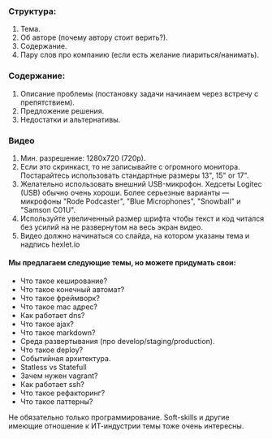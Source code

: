 ### Структура:
1. Тема.
2. Об авторе (почему автору стоит верить?).
3. Содержание.
4. Пару слов про компанию (если есть желание пиариться/нанимать).

### Содержание:
1. Описание проблемы (постановку задачи начинаем через встречу с препятствием).
2. Предложение решения.
3. Недостатки и альтернативы.

### Видео

1. Мин. разрешение: 1280x720 (720p).
2. Если это скринкаст, то не записывайте с огромного монитора. Постарайтесь использовать стандартные размеры 13", 15" or 17".
3. Желательно использовать внешний USB-микрофон. Хедсеты Logitec (USB) обычно очень хороши. Более серьезные варианты — микрофоны "Rode Podcaster", "Blue Microphones", "Snowball" и "Samson C01U".
4. Используйте увеличенный размер шрифта чтобы текст и код читался без усилий на не развернутом на весь экран видео.
5. Видео должно начинаться со слайда, на котором указаны тема и надпись hexlet.io

#### Мы предлагаем следующие темы, но можете придумать свои:
- Что такое кеширование?
- Что такое конечный автомат?
- Что такое фреймворк?
- Что такое mac адрес?
- Как работает dns?
- Что такое ajax?
- Что такое markdown?
- Среда развертывания (про develop/staging/production).
- Что такое deploy?
- Событийная архитектура.
- Statless vs Statefull
- Зачем нужен vagrant?
- Как работает ssh?
- Что такое рефакторинг?
- Что такое паттерны?

Не обязательно только программирование. Soft-skills и другие имеющие отношение к ИТ-индустрии темы тоже очень интересны.
